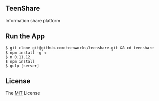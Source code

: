 TeenShare
------

Information share platform

## Run the App

```
$ git clone git@github.com:teenworks/teenshare.git && cd teenshare
$ npm install -g n
$ n 0.11.12
$ npm install
$ gulp [server]
```

## License

The [MIT](LICENSE) License
